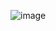 ![image](https://user-images.githubusercontent.com/31981663/166688209-97e6043d-ca57-433d-b1fc-d7552e38a4ad.png)
